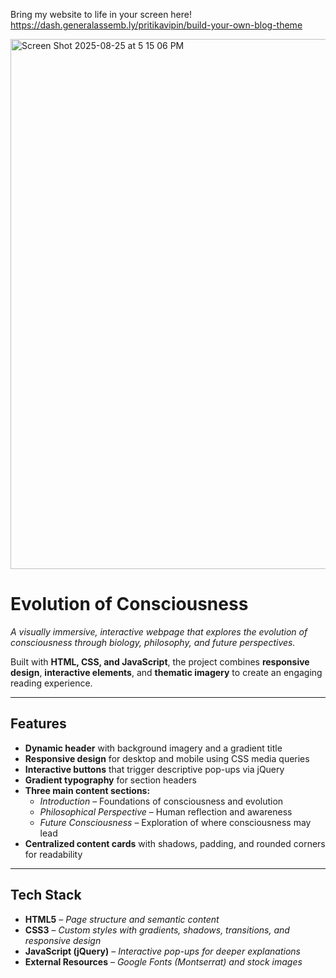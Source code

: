 Bring my website to life in your screen here!
https://dash.generalassemb.ly/pritikavipin/build-your-own-blog-theme


<img width="1420" height="848" alt="Screen Shot 2025-08-25 at 5 15 06 PM" src="https://github.com/user-attachments/assets/532da3a8-a630-42a0-91a5-0eb91d72347d" />




# Evolution of Consciousness  

_A visually immersive, interactive webpage that explores the evolution of consciousness through biology, philosophy, and future perspectives._  

Built with **HTML, CSS, and JavaScript**, the project combines **responsive design**, **interactive elements**, and **thematic imagery** to create an engaging reading experience.  

---

## Features  

- **Dynamic header** with background imagery and a gradient title  
- **Responsive design** for desktop and mobile using CSS media queries  
- **Interactive buttons** that trigger descriptive pop-ups via jQuery  
- **Gradient typography** for section headers  
- **Three main content sections:**  
  - *Introduction* – Foundations of consciousness and evolution  
  - *Philosophical Perspective* – Human reflection and awareness  
  - *Future Consciousness* – Exploration of where consciousness may lead  
- **Centralized content cards** with shadows, padding, and rounded corners for readability  

---

## Tech Stack  

- **HTML5** – _Page structure and semantic content_  
- **CSS3** – _Custom styles with gradients, shadows, transitions, and responsive design_  
- **JavaScript (jQuery)** – _Interactive pop-ups for deeper explanations_  
- **External Resources** – _Google Fonts (Montserrat) and stock images_  



